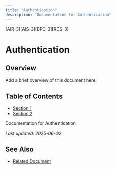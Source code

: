 ```yaml
---
title: "Authentication"
description: "Documentation for Authentication"
---
```


[AIR-3][AIS-3][BPC-3][RES-3]


<!-- markdownlint-disable MD013 line-length -->

# Authentication

## Overview

Add a brief overview of this document here.

## Table of Contents

- [Section 1](#section-1)
- [Section 2](#section-2)


Documentation for Authentication

*Last updated: 2025-06-02*

## See Also

- [Related Document](#related-document)

